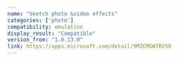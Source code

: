 ```yaml
---
name: "Sketch photo &video effects"
categories: ['photo']
compatibility: emulation
display_result: "Compatible"
version_from: "1.0.13.0"
link: https://apps.microsoft.com/detail/9MZCMGW7RV59
---
```

